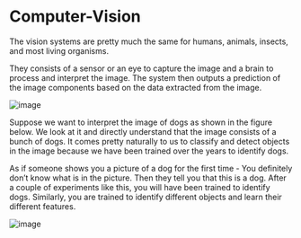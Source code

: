 # Computer-Vision


The vision systems are pretty much the same for humans, animals, insects, and most living organisms.

They consists of a sensor or an eye to capture the image and a brain to process and interpret the image. The system then outputs a prediction of the image components based on the data extracted from the image.


![image](https://user-images.githubusercontent.com/67232573/122062492-50459480-cda4-11eb-9c8a-15b57bf02edd.png)




Suppose we want to interpret the image of dogs as shown in the figure below. We look at it and directly understand that the image consists of a bunch of dogs. It comes pretty naturally to
us to classify and detect objects in the image because we have been trained over the years to identify dogs.

As if someone shows you a picture of a dog for the first time - You definitely don’t know what is in the picture. Then they tell you that this is a dog. After a couple of experiments like this, you will have been trained to identify dogs. Similarly, you are trained to identify different objects and learn their different features. 


![image](https://user-images.githubusercontent.com/67232573/122062319-2ab88b00-cda4-11eb-8d0f-a09774af6736.png)

